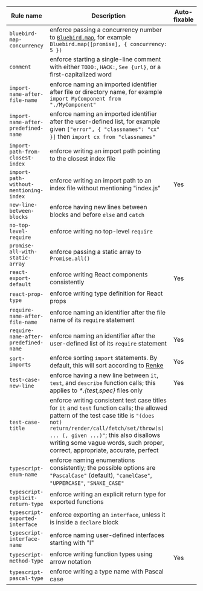 |Rule name|Description|Auto-fixable|
|---|---|---|
|`bluebird-map-concurrency`|enforce passing a concurrency number to [`Bluebird.map`](http://bluebirdjs.com/docs/api/promise.map.html), for example `Bluebird.map([promise], { concurrency: 5 })`||
|`comment`|enforce starting a single-line comment with either `TODO:`, `HACK:`, `See {url}`, or a first-capitalized word||
|`import-name-after-file-name`|enforce naming an imported identifier after file or directory name, for example `import MyComponent from "./MyComponent"`||
|`import-name-after-predefined-name`|enforce naming an imported identifier after the user-defined list, for example given `["error", { "classnames": "cx" }]` then `import cx from "classnames"`||
|`import-path-from-closest-index`|enforce writing an import path pointing to the closest index file||
|`import-path-without-mentioning-index`|enforce writing an import path to an index file without mentioning "index.js"|Yes|
|`new-line-between-blocks`|enforce having new lines between blocks and before `else` and `catch`||
|`no-top-level-require`|enforce writing no top-level `require`||
|`promise-all-with-static-array`|enforce passing a static array to `Promise.all()`||
|`react-export-default`|enforce writing React components consistently|Yes|
|`react-prop-type`|enforce writing type definition for React props||
|`require-name-after-file-name`|enforce naming an identifier after the file name of its `require` statement||
|`require-name-after-predefined-name`|enforce naming an identifier after the user-defined list of its `require` statement|Yes|
|`sort-imports`|enforce sorting `import` statements. By default, this will sort according to [Renke](https://github.com/renke/import-sort/tree/master/packages/import-sort-style-module)|Yes|
|`test-case-new-line`|enforce having a new line between `it`, `test`, and `describe` function calls; this applies to _*.{test,spec}_ files only|Yes|
|`test-case-title`|enforce writing consistent test case titles for `it` and `test` function calls; the allowed pattern of the test case title is `"(does not) return/render/call/fetch/set/throw(s) ... (, given ...)"`; this also disallows writing some vague words, such proper, correct, appropriate, accurate, perfect||
|`typescript-enum-name`|enforce naming enumerations consistently; the possible options are `"PascalCase"` (default), `"camelCase"`, `"UPPERCASE"`, `"SNAKE_CASE"`||
|`typescript-explicit-return-type`|enforce writing an explicit return type for exported functions||
|`typescript-exported-interface`|enforce exporting an `interface`, unless it is inside a `declare` block||
|`typescript-interface-name`|enforce naming user-defined interfaces starting with "I"||
|`typescript-method-type`|enforce writing function types using arrow notation|Yes|
|`typescript-pascal-type`|enforce writing a type name with Pascal case||
